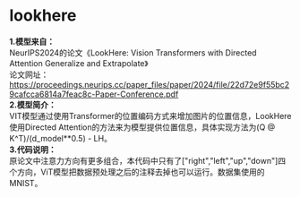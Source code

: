 # lookhere
**1.模型来自：**  
NeurIPS2024的论文《LookHere: Vision Transformers with Directed Attention Generalize and Extrapolate》  
论文网址：https://proceedings.neurips.cc/paper_files/paper/2024/file/22d72e9f55bc29cafcca6814a7feac8c-Paper-Conference.pdf  
**2.模型简介：**  
VIT模型通过使用Transformer的位置编码方式来增加图片的位置信息，LookHere使用Directed Attention的方法来为模型提供位置信息，具体实现方法为(Q @ K^T)/(d_model**0.5) - LH。  
**3.代码说明：**  
原论文中注意力方向有更多组合，本代码中只有了["right","left","up","down"]四个方向，ViT模型把数据预处理之后的注释去掉也可以运行。数据集使用的MNIST。
